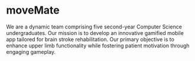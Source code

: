 # moveMate
We are a dynamic team comprising five second-year Computer Science undergraduates. Our mission is to develop an innovative gamified mobile app tailored for brain stroke rehabilitation. Our primary objective is to enhance upper limb functionality while fostering patient motivation through engaging gameplay.
